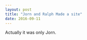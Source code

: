 ```yaml
---
layout: post
title: "Jorn and Ralph Made a site"
date: 2016-09-11
---
```


Actually it was only Jorn.
